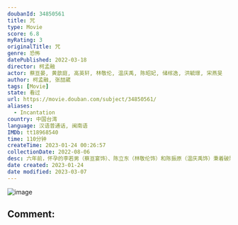 ```yaml
---
doubanId: 34850561
title: 咒
type: Movie
score: 6.8
myRating: 3
originalTitle: 咒
genre: 恐怖
datePublished: 2022-03-18
director: 柯孟融
actor: 蔡亘晏, 黄歆庭, 高英轩, 林敬伦, 温庆禹, 陈昭妃, 储榢逸, 洪毓璟, 宋燕旻
author: 柯孟融, 张喆崴
tags: [Movie]
state: 看过
url: https://movie.douban.com/subject/34850561/
aliases:
  - Incantation
country: 中国台湾
language: 汉语普通话, 闽南语
IMDb: tt18968540
time: 110分钟
createTime: 2023-01-24 00:26:57
collectionDate: 2022-08-06
desc: 六年前，怀孕的李若男（蔡亘宴饰）、陈立东（林敬伦饰）和陈振原（温庆禹饰）秉着破除迷信的态度进入了陈家村，据说那里供奉着不可冒犯的神明。陈立东和陈振原因为传入了祭坛所在的禁地而招致了灭顶之灾，李若...
date created: 2023-01-24
date modified: 2023-03-07
---
```


![image](p2871258860.jpg)

Comment:
---
